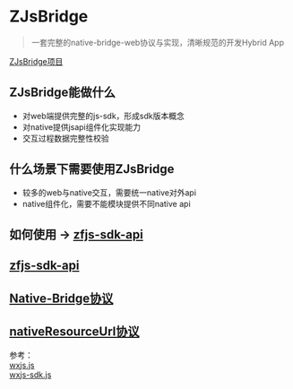 ZJsBridge
===
> 一套完整的native-bridge-web协议与实现，清晰规范的开发Hybrid App

[ZJsBridge项目](https://github.com/hcanyz/ZJsBridge)

## ZJsBridge能做什么
- 对web端提供完整的js-sdk，形成sdk版本概念
- 对native提供jsapi组件化实现能力
- 交互过程数据完整性校验

## 什么场景下需要使用ZJsBridge
- 较多的web与native交互，需要统一native对外api
- native组件化，需要不能模块提供不同native api

## 如何使用 -> [zfjs-sdk-api](./readme-jssdk-api.md#jssdk使用步骤)

## [zfjs-sdk-api](./readme-jssdk-api.md#zfjs-sdk说明文档)

## [Native-Bridge协议](./readme-protocol.md#协议)

## [nativeResourceUrl协议](./readme-nativeResourceUrl.md#协议)

参考：   
[wxjs.js](./reference/wxjs.js)   
[wxjs-sdk.js](./reference/wxjs-sdk.js)